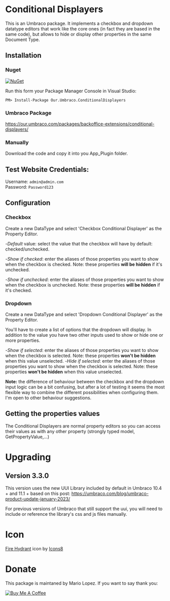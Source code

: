 # Conditional Displayers

This is an Umbraco package. It implements a checkbox and dropdown datatype editors that work like the core ones (in fact they are based in the same code), but allows to hide or display other properties in the same Document Type.

## Installation

### Nuget
[![NuGet](https://buildstats.info/nuget/Our.Umbraco.ConditionalDisplayers)](https://www.nuget.org/packages/Our.Umbraco.ConditionalDisplayers/)

Run this form your Package Manager Console in Visual Studio:

    PM> Install-Package Our.Umbraco.ConditionalDisplayers

### Umbraco Package

https://our.umbraco.com/packages/backoffice-extensions/conditional-displayers/

### Manually
Download the code and copy it into you App_Plugin folder.

## Test Website Credentials:
Username: `admin@admin.com`\
Password: `Password123`

## Configuration

### Checkbox

Create a new DataType and select 'Checkbox Conditional Displayer' as the Property Editor.

-*Default* value: select the value that the checkbox will have by default: checked/unchecked.

-*Show if checked*: enter the aliases of those properties you want to show when the checkbox is checked. Note: these properties <b>will be hidden</b> if it's unchecked.

-*Show if unchecked*: enter the aliases of those properties you want to show when the checkbox is unchecked. Note: these properties <b>will be hidden</b> if it's checked.

### Dropdown

Create a new DataType and select 'Dropdown Conditional Displayer' as the Property Editor.

You'll have to create a list of options that the dropdown will display. In addition to the value you have two other inputs used to show or hide one or more properties.

-*Show if selected*: enter the aliases of those properties you want to show when the checkbox is selected. Note: these properties <b>won't be hidden</b> when this value unselected.
-*Hide if selected*: enter the aliases of those properties you want to show when the checkbox is selected. Note: these properties <b>won't be hidden</b> when this value unselected.

<strong>Note:</strong> the difference of behaviour between the checkbox and the dropdown input logic can be a bit confusing, but after a lot of testing it seems the most flexible way to combine the different possibilities when configuring them. I'm open to other behaviour suggestions.

## Getting the properties values

The Conditional Displayers are normal property editors so you can access their values as with any other property (strongly typed model, GetPropertyValue,...)


# Upgrading
## Version 3.3.0
This version uses the new UUI Library included by default in Umbraco 10.4 + and 11.1 + based on this post: https://umbraco.com/blog/umbraco-product-update-january-2023/

For previous versions of Umbraco that still support the uui, you will need to include or reference the library's css and js files manually.

# Icon
<a target="_blank" href="https://icons8.com/icon/63snXzoESd3s/fire-hydrant">Fire Hydrant</a> icon by <a target="_blank" href="https://icons8.com">Icons8</a>

# Donate
This package is maintaned by Mario Lopez. If you want to say thank you:

<a href="https://www.buymeacoffee.com/skartknet" target="_blank"><img src="https://bmc-cdn.nyc3.digitaloceanspaces.com/BMC-button-images/custom_images/yellow_img.png" alt="Buy Me A Coffee" style="height: auto !important;width: auto !important;" ></a>
